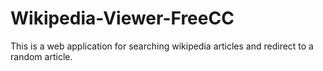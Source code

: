 # Wikipedia-Viewer-FreeCC

This is a web application for searching wikipedia articles and redirect to a random article. 
